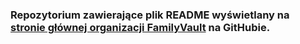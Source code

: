 ### Repozytorium zawierające plik README wyświetlany na [stronie głównej organizacji FamilyVault](https://github.com/FamilyVaultApp) na GitHubie.
